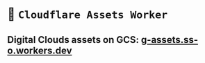 # 👷 `Cloudflare Assets Worker`

## Digital Clouds assets on GCS: [g-assets.ss-o.workers.dev](https://g-assets.ss-o.workers.dev)
